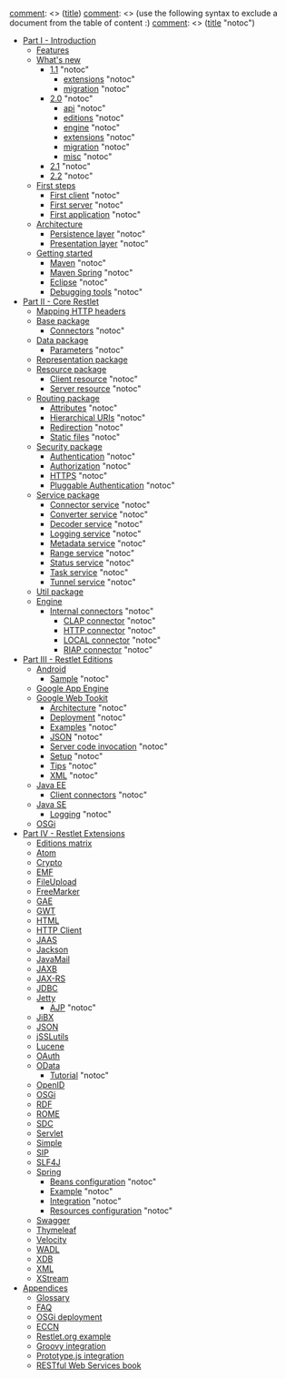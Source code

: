 [comment]: <> (do not remove these comment lines)
[comment]: <> (This is the full table of content, describing documents, their title)
[comment]: <> (use the following syntax :)
[comment]: <> ([title](path/to/file.md))
[comment]: <> (use the following syntax to exclude a document from the table of content :)
[comment]: <> ([title](path/to/file.md) "notoc")

-   [Part I - Introduction](introduction/index.md)
    -   [Features](introduction/features.md)
    -   [What's new](introduction/whats-new/index.md)
        -   [1.1](introduction/whats-new/1.1/index.md) "notoc"
            -   [extensions](introduction/whats-new/1.1/extensions.md) "notoc"
            -   [migration](introduction/whats-new/1.1/migration.md) "notoc"
        -   [2.0](introduction/whats-new/2.0/index.md) "notoc"
            -   [api](introduction/whats-new/2.0/api.md) "notoc"
            -   [editions](introduction/whats-new/2.0/editions.md) "notoc"
            -   [engine](introduction/whats-new/2.0/engine.md) "notoc"
            -   [extensions](introduction/whats-new/2.0/extensions.md) "notoc"
            -   [migration](introduction/whats-new/2.0/migration.md) "notoc"
            -   [misc](introduction/whats-new/2.0/misc.md) "notoc"
        -   [2.1](introduction/whats-new/2.1/index.md) "notoc"
        -   [2.2](introduction/whats-new/2.2/index.md) "notoc"
    -   [First steps](introduction/first-steps/index.md)
        -   [First client](introduction/first-steps/first-client.md) "notoc"
        -   [First server](introduction/first-steps/first-server.md) "notoc"
        -   [First application](introduction/first-steps/first-application.md) "notoc"
    -   [Architecture](introduction/architecture/index.md)
        -   [Persistence layer](introduction/architecture/persistence-layer.md) "notoc"
        -   [Presentation layer](introduction/architecture/presentation-layer.md) "notoc"
    -   [Getting started](introduction/getting-started/index.md)
        -   [Maven](introduction/getting-started/maven.md) "notoc"
        -   [Maven Spring](introduction/getting-started/maven-spring.md) "notoc"
        -   [Eclipse](introduction/getting-started/eclipse.md) "notoc"
        -   [Debugging tools](introduction/getting-started/debugging-tools.md) "notoc"
-   [Part II - Core Restlet](core/index.md)
    -   [Mapping HTTP headers](core/http-headers-mapping.md)
    -   [Base package](core/base/index.md)
        -   [Connectors](core/base/connectors/index.md) "notoc"
    -   [Data package](core/data/index.md)
        -   [Parameters](core/data/parameters.md) "notoc"
    -   [Representation package](core/representation.md)
    -   [Resource package](core/resource/index.md)
        -   [Client resource](core/resource/client.md) "notoc"
        -   [Server resource](core/resource/server.md) "notoc"
    -   [Routing package](core/routing/index.md)
        -   [Attributes](core/routing/attributes.md) "notoc"
        -   [Hierarchical URIs](core/routing/hierarchical-uris.md) "notoc"
        -   [Redirection](core/routing/redirection.md) "notoc"
        -   [Static files](core/routing/static-files.md) "notoc"
    -   [Security package](core/security/index.md)
        -   [Authentication](core/security/authentication.md) "notoc"
        -   [Authorization](core/security/authorization.md) "notoc"
        -   [HTTPS](core/security/https.md) "notoc"
        -   [Pluggable Authentication](core/security/pluggable-authenticators.md) "notoc"
    -   [Service package](core/services/index.md)
        -   [Connector service](core/services/connector.md) "notoc"
        -   [Converter service](core/services/converter.md) "notoc"
        -   [Decoder service](core/services/decoder.md) "notoc"
        -   [Logging service](core/services/log.md) "notoc"
        -   [Metadata service](core/services/metadata.md) "notoc"
        -   [Range service](core/services/range.md) "notoc"
        -   [Status service](core/services/status.md) "notoc"
        -   [Task service](core/services/task.md) "notoc"
        -   [Tunnel service](core/services/tunnel.md) "notoc"
    -   [Util package](core/util.md)
    -   [Engine](core/engine/index.md)
        -   [Internal connectors](core/engine/internal-connectors/index.md) "notoc"
            -   [CLAP connector](core/engine/internal-connectors/clap.md) "notoc"
            -   [HTTP connector](core/engine/internal-connectors/http.md) "notoc"
            -   [LOCAL connector](core/engine/internal-connectors/local.md) "notoc"
            -   [RIAP connector](core/engine/internal-connectors/riap.md) "notoc"
-   [Part III - Restlet Editions](editions/index.md)
    -   [Android](editions/android/index.md)
        -   [Sample](editions/android/sample.md) "notoc"
    -   [Google App Engine](editions/gae.md)
    -   [Google Web Tookit](editions/gwt/index.md)
        -   [Architecture](editions/gwt/architecture.md) "notoc"
        -   [Deployment](editions/gwt/deployment.md) "notoc"
        -   [Examples](editions/gwt/examples.md) "notoc"
        -   [JSON](editions/gwt/json.md) "notoc"
        -   [Server code invocation](editions/gwt/server-code-invocation.md) "notoc"
        -   [Setup](editions/gwt/setup.md) "notoc"
        -   [Tips](editions/gwt/tips.md) "notoc"
        -   [XML](editions/gwt/xml.md) "notoc"
    -   [Java EE](editions/jee/index.md)
        -   [Client connectors](editions/jee/client-connectors.md) "notoc"
    -   [Java SE](editions/jse/index.md)
        -   [Logging](editions/jse/logging.md) "notoc"
    -   [OSGi](editions/osgi.md)
-   [Part IV - Restlet Extensions](extensions/index.md)
    -   [Editions matrix](extensions/editions-matrix.md)
    -   [Atom](extensions/atom.md)
    -   [Crypto](extensions/crypto.md)
    -   [EMF](extensions/emf.md)
    -   [FileUpload](extensions/fileupload.md)
    -   [FreeMarker](extensions/freemarker.md)
    -   [GAE](extensions/gae.md)
    -   [GWT](extensions/gwt.md)
    -   [HTML](extensions/html.md)
    -   [HTTP Client](extensions/httpclient.md)
    -   [JAAS](extensions/jaas.md)
    -   [Jackson](extensions/jackson.md)
    -   [JavaMail](extensions/javamail.md)
    -   [JAXB](extensions/jaxb.md)
    -   [JAX-RS](extensions/jaxrs.md)
    -   [JDBC](extensions/jdbc.md)
    -   [Jetty](extensions/jetty/index.md)
        -   [AJP](extensions/jetty/ajp.md) "notoc"
    -   [JiBX](extensions/jibx.md)
    -   [JSON](extensions/json.md)
    -   [jSSLutils](extensions/jsslutils.md)
    -   [Lucene](extensions/lucene.md)
    -   [OAuth](extensions/oauth.md)
    -   [OData](extensions/odata/index.md)
        -   [Tutorial](extensions/odata/tutorial.md) "notoc"
    -   [OpenID](extensions/openid.md)
    -   [OSGi](extensions/osgi.md)
    -   [RDF](extensions/rdf.md)
    -   [ROME](extensions/rome.md)
    -   [SDC](extensions/sdc.md)
    -   [Servlet](extensions/servlet.md)
    -   [Simple](extensions/simple.md)
    -   [SIP](extensions/sip.md)
    -   [SLF4J](extensions/slf4j.md)
    -   [Spring](extensions/spring/index.md)
        -   [Beans configuration](extensions/spring/beans-configuration.md) "notoc"
        -   [Example](extensions/spring/example.md) "notoc"
        -   [Integration](extensions/spring/integration.md) "notoc"
        -   [Resources configuration](extensions/spring/resources-configuration.md) "notoc"
    -   [Swagger](extensions/swagger.md)
    -   [Thymeleaf](extensions/thymeleaf.md)
    -   [Velocity](extensions/velocity.md)
    -   [WADL](extensions/wadl.md)
    -   [XDB](extensions/xdb.md)
    -   [XML](extensions/xml.md)
    -   [XStream](extensions/xstream.md)
-   [Appendices](appendices/index.md)
    -   [Glossary](appendices/glossary.md)
    -   [FAQ](appendices/faq.md)
    -   [OSGi deployment](appendices/osgi-deployment.md)
    -   [ECCN](appendices/eccn.md)
    -   [Restlet.org example](appendices/restlet-org-example.md)
    -   [Groovy integration](appendices/groovy-integration.md)
    -   [Prototype.js integration](appendices/prototype-js-integration.md)
    -   [RESTful Web Services book](appendices/rest-ful-web-services-book.md)
